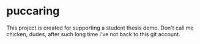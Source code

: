 # puccaring
This project is created for supporting a student thesis demo. Don't call me chicken, dudes, after such long time i've not back to this git account.
